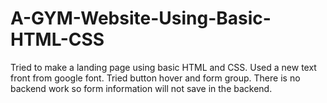 # A-GYM-Website-Using-Basic-HTML-CSS
Tried to make a landing page using basic HTML and CSS. Used a new text front from google font. Tried button hover and form group. There is no backend work so form information will not save in the backend.
